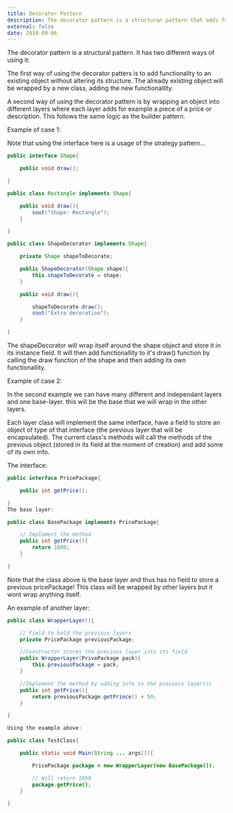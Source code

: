 ```yaml
---
title: Decorator Pattern
description: The decorator pattern is a structuran pattern that adds functionallity to an existing object without altering its structure.
external: false
date: 2018-09-06
---
```


The decorator pattern is a structural pattern. It has two different ways of using it:

The first way of using the decorator patters is to add functionality to an existing object without altering its structure. The already existing object will be wrapped by a new class, adding the new functionallity.

A second way of using the decorator pattern is by wrapping an object into different layers where each layer adds for example a piece of a price or description. This follows the same logic as the builder pattern.

Example of case 1:

Note that using the interface here is a usage of the strategy pattern...

```java
public interface Shape{

    public void draw();

}

public class Rectangle implements Shape{

    public void draw(){
    	sout("Shape: Rectangle");
    }

}

public class ShapeDecorator implements Shape{

    private Shape shapeToDecorate;

    public ShapeDecorator(Shape shape){
    	this.shapeToDecorate = shape;
    }

    public void draw(){

    	shapeToDecorate.draw();
    	sout("Extra decoration");
    }

}
```

The shapeDecorator will wrap itself around the shape object and store it in its instance field. It will then add functionallity to it's draw() function by calling the draw function of the shape and then adding its own functionallity.

Example of case 2:

In the second example we can have many different and independant layers and one base-layer. this will be the base that we will wrap in the other layers.

Each layer class will implement the same interface, have a field to store an object of type of that interface (the previous layer that will be encapsulated). The current class's methods will call the methods of the previous object (stored in its field at the moment of creation) and add some of its own info.

The interface:

```java
public interface PricePackage{

    public int getPrice();

}
The base layer:

public class BasePackage implements PricePackage{

    // Implement the method
    public int getPrice(){
    	return 1000;
    }

}
```

Note that the class above is the base layer and thus has no field to store a previous pricePackage! This class will be wrapped by other layers but it wont wrap anything itself.

An example of another layer:

```java
public class WrapperLayer(){

    // Field to hold the previous layers
    private PricePackage previousPackage;

    //Constructor stores the previous layer into its field
    public WrapperLayer(PrivePackage pack){
    	this.previousPackage = pack;
    }

    //Implement the method by adding info to the previous layer(s)
    public int getPrice(){
    	return previousPackage.getPrince() + 50;
    }

}

Using the example above:

public class TestClass{

    public static void Main(String ... args[]){

    	PricePackage package = new WrapperLayer(new BasePackage());

    	// Will return 1050
    	package.getPrice();
    }

}
```
